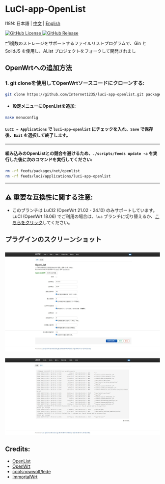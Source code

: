 # LuCI-app-OpenList

I18N:  日本語 | [中文](README.md) | [English](README_EN.md)

[![GitHub License](https://img.shields.io/github/license/Internet1235/luci-app-openlist)
](https://github.com/Internet1235/Luci-app-OpenList/blob/main/LICENSE)
[![GitHub Release](https://img.shields.io/github/v/release/Internet1235/luci-app-openlist)
](https://github.com/Internet1235/luci-app-openlist/releases)

🗂️複数のストレージをサポートするファイルリストプログラムで、Gin と SolidJS を使用し、AList プロジェクトをフォークして開発されまし

## OpenWrtへの追加方法

### 1. git cloneを使用してOpenWrtソースコードにクローンする:
```bash
git clone https://github.com/Internet1235/luci-app-openlist.git package/openlist
```
- #### 設定メニューにOpenListを追加:
```bash
make menuconfig
```
#### ``LuCI → Applications`` で ``luci-app-openlist`` にチェックを入れ、``Save`` で保存後、``Exit`` を選択して終了します。

---

#### 組み込みのOpenListとの競合を避けるため、```./scripts/feeds update -a``` を実行した後に次のコマンドを実行してください: 
```bash
rm -rf feeds/packages/net/openlist
rm -rf feeds/luci/applications/luci-app-openlist
```

-----------------------------

## ⚠️ 重要な互換性に関する注意: 
- このブランチは LuCI2 (OpenWrt 21.02 - 24.10) のみサポートしています。LuCI (OpenWrt 18.06) でご利用の場合は、``lua`` ブランチに切り替えるか、[こちらをクリック](https://github.com/Internet1235/luci-app-openlist/tree/lua)してください。

## プラグインのスクリーンショット

![screenshots](./docs/1.jpeg)
---
![screenshots](./docs/2.jpeg)


## Credits: 

- [OpenList](https://github.com/OpenListTeam/OpenList)
- [OpenWrt](https://github.com/openwrt/openwrt)
- [coolsnowwolf/lede](https://github.com/coolsnowwolf/lede)
- [ImmortalWrt](https://github.com/immortalwrt/immortalwrt)


